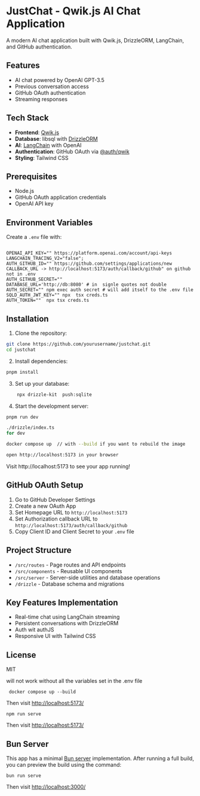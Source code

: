 # JustChat - Qwik.js AI Chat Application

A modern AI chat application built with Qwik.js, DrizzleORM, LangChain, and GitHub authentication.

## Features

- AI chat powered by OpenAI GPT-3.5
- Previous conversation access
- GitHub OAuth authentication
- Streaming responses

## Tech Stack

- **Frontend**: [Qwik.js](https://qwik.builder.io/)
- **Database**: libsql with [DrizzleORM](https://orm.drizzle.team/)
- **AI**: [LangChain](https://js.langchain.com/) with OpenAI
- **Authentication**: GitHub OAuth via [@auth/qwik](https://authjs.dev/)
- **Styling**: Tailwind CSS

## Prerequisites

- Node.js
- GitHub OAuth application credentials
- OpenAI API key

## Environment Variables

Create a `.env` file with:

```env

OPENAI_API_KEY="" https://platform.openai.com/account/api-keys
LANGCHAIN_TRACING_V2="false";
AUTH_GITHUB_ID="" https://github.com/settings/applications/new
CALLBACK_URL -> http://localhost:5173/auth/callback/github" on github not in .env
AUTH_GITHUB_SECRET=""
DATABASE_URL='http://db:8080' # in  signle quotes not double
AUTH_SECRET="" npm exec auth secret # will add itself to the .env file
SQLD_AUTH_JWT_KEY="" npx  tsx creds.ts
AUTH_TOKEN=""  npx tsx creds.ts
```

## Installation

1. Clone the repository:

```bash
git clone https://github.com/yourusername/justchat.git
cd justchat
```

2. Install dependencies:

```bash
pnpm install
```

3. Set up your database:

```bash
    npx drizzle-kit  push:sqlite
```

4. Start the development server:

```bash
pnpm run dev
```

```bash
./drizzle/index.ts
for dev

```

```bash
docker compose up  // with --build if you want to rebuild the image

open http://localhost:5173 in your browser


```

Visit http://localhost:5173 to see your app running!

## GitHub OAuth Setup

1. Go to GitHub Developer Settings
2. Create a new OAuth App
3. Set Homepage URL to `http://localhost:5173`
4. Set Authorization callback URL to `http://localhost:5173/auth/callback/github`
5. Copy Client ID and Client Secret to your `.env` file

## Project Structure

- `/src/routes` - Page routes and API endpoints
- `/src/components` - Reusable UI components
- `/src/server` - Server-side utilities and database operations
- `/drizzle` - Database schema and migrations

## Key Features Implementation

- Real-time chat using LangChain streaming
- Persistent conversations with DrizzleORM
- Auth wit authJS
- Responsive UI with Tailwind CSS

## License

MIT

will not work without all the variables set in the .env file

```
 docker compose up --build
```

Then visit [http://localhost:5173/](http://localhost:5173/)

```
npm run serve
```

Then visit [http://localhost:5173/](http://localhost:5173/)

## Bun Server

This app has a minimal [Bun server](https://bun.sh/docs/api/http) implementation. After running a full build, you can preview the build using the command:

```
bun run serve
```

Then visit [http://localhost:3000/](http://localhost:3000/)
